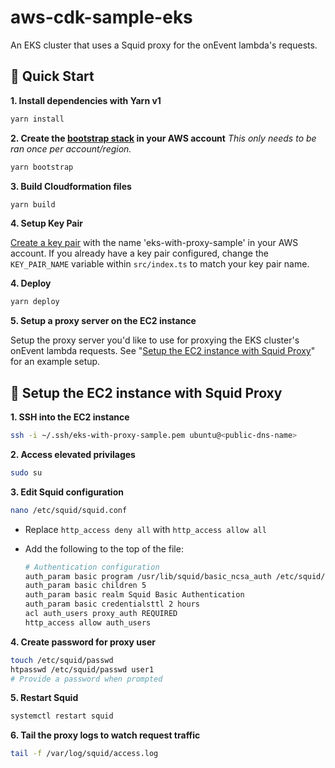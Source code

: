 # aws-cdk-sample-eks

An EKS cluster that uses a Squid proxy for the onEvent lambda's requests.

## :rocket: Quick Start

**1. Install dependencies with Yarn v1**

```sh
yarn install
```

**2. Create the [bootstrap stack](https://docs.aws.amazon.com/cdk/latest/guide/bootstrapping.html) in your AWS account**
_This only needs to be ran once per account/region._

```sh
yarn bootstrap
```

**3. Build Cloudformation files**

```sh
yarn build
```

**4. Setup Key Pair**

[Create a key pair](https://docs.aws.amazon.com/AWSEC2/latest/UserGuide/ec2-key-pairs.html#having-ec2-create-your-key-pair) with the name 'eks-with-proxy-sample' in your AWS account. If you already have a key pair configured, change the `KEY_PAIR_NAME` variable within `src/index.ts` to match your key pair name.

**4. Deploy**

```sh
yarn deploy
```

**5. Setup a proxy server on the EC2 instance**

Setup the proxy server you'd like to use for proxying the EKS cluster's onEvent lambda requests. See "[Setup the EC2 instance with Squid Proxy](#setup-the-ec2-instance-with-squid-proxy)" for an example setup.

## :satellite: Setup the EC2 instance with Squid Proxy

**1. SSH into the EC2 instance**

  ```sh
  ssh -i ~/.ssh/eks-with-proxy-sample.pem ubuntu@<public-dns-name>
  ```

**2. Access elevated privilages**

  ```sh
  sudo su
  ```

**3. Edit Squid configuration**

  ```sh
  nano /etc/squid/squid.conf
  ```

   - Replace `http_access deny all` with `http_access allow all`
   - Add the following to the top of the file:

      ```sh
      # Authentication configuration
      auth_param basic program /usr/lib/squid/basic_ncsa_auth /etc/squid/passwd
      auth_param basic children 5
      auth_param basic realm Squid Basic Authentication
      auth_param basic credentialsttl 2 hours
      acl auth_users proxy_auth REQUIRED
      http_access allow auth_users
      ```

**4. Create password for proxy user**

  ```sh
  touch /etc/squid/passwd
  htpasswd /etc/squid/passwd user1
  # Provide a password when prompted
  ```

**5. Restart Squid**

  ```sh
  systemctl restart squid
  ```

**6. Tail the proxy logs to watch request traffic**

  ```sh
  tail -f /var/log/squid/access.log
  ```

